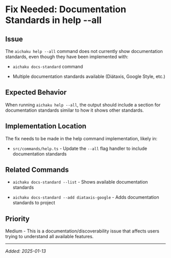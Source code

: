 # Fix Needed: Documentation Standards in help --all

## Issue

The `aichaku help --all` command does not currently show documentation
standards, even though they have been implemented with:

- `aichaku docs-standard` command

- Multiple documentation standards available (Diátaxis, Google Style, etc.)

## Expected Behavior

When running `aichaku help --all`, the output should include a section for
documentation standards similar to how it shows other standards.

## Implementation Location

The fix needs to be made in the help command implementation, likely in:

- `src/commands/help.ts` - Update the `--all` flag handler to include
  documentation standards

## Related Commands

- `aichaku docs-standard --list` - Shows available documentation standards

- `aichaku docs-standard --add diataxis-google` - Adds documentation standards
  to project

## Priority

Medium - This is a documentation/discoverability issue that affects users trying
to understand all available features.

---

_Added: 2025-01-13_
